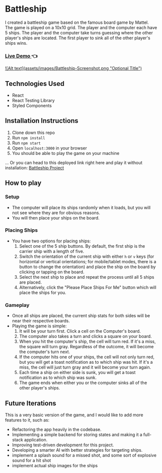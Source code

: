 # Battleship

I created a battleship game based on the famous board game by Mattel. The game is played on a 10x10 grid. The player and the computer each have 5 ships. The player and the computer take turns guessing where the other player's ships are located. The first player to sink all of the other player's ships wins.

<h3>
  <a
    href="https://shoneriki.github.io/battleship-project/
"
    target="_blank"
  >
    Live Demo
  </a>
    👈
</h3>

<a href="https://shoneriki.github.io/battleship-project/" target="_blank">
  ![Alt text](assets/images/Battleship-Screenshot.png "Optional Title")
</a>

## Technologies Used

- React
- React Testing Library
- Styled Components

## Installation Instructions

1. Clone down this repo
2. Run `npm install`
3. Run `npm start`
4. Open `localhost:3000` in your browser
5. You should be able to play the game on your machine

... Or you can head to this deployed link right here and play it without installation: [Battleship Project](https://shoneriki.github.io/battleship-project)

## How to play

### Setup

- The computer will place its ships randomly when it loads, but you will not see where they are for obvious reasons.
- You will then place your ships on the board.

### Placing Ships

- You have two options for placing ships:
  1. Select one of the 5 ship buttons. By default, the first ship is the carrier ship with a length of five.
  2. Switch the orientation of the current ship with either `h` or `v` keys (for horizontal or vertical orientations; for mobile/tablet modes, there is a button to change the orientation) and place the ship on the board by clicking or tapping on the board.
  3. Select the next ship to place and repeat the process until all 5 ships are placed.
  4. Alternatively, click the "Please Place Ships For Me" button which will place the ships for you.

### Gameplay

- Once all ships are placed, the current ship stats for both sides will be near their respective boards.
- Playing the game is simple:
  1. It will be your turn first. Click a cell on the Computer's board.
  2. The computer also takes a turn and clicks a square on your board.
  3. When you hit the computer's ship, the cell will turn red. If it's a miss, the square will turn gray. Regardless of the outcome, it will become the computer's turn next.
  4. If the computer hits one of your ships, the cell will not only turn red, but you will get a toast notification as to which ship was hit. If it's a miss, the cell will just turn gray and it will become your turn again.
  5. Each time a ship on either side is sunk, you will get a toast notification as to which ship was sunk.
  6. The game ends when either you or the computer sinks all of the other player's ships.

## Future Iterations

This is a very basic version of the game, and I would like to add more features to it, such as:

- Refactoring the app heavily in the codebase.
- Implementing a simple backend for storing states and making it a full-stack application.
- Improving test-driven development for this project.
- Developing a smarter AI with better strategies for targeting ships.
- implement a splash sound for a missed shot, and some sort of explosive sound for a hit shot
- implement actual ship images for the ships
